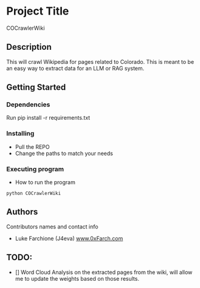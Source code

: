 # Project Title

COCrawlerWiki

## Description

This will crawl Wikipedia for pages related to Colorado. This is meant to be an easy way to extract data for an LLM or RAG system. 

## Getting Started

### Dependencies
Run pip install -r requirements.txt

### Installing

* Pull the REPO
* Change the paths to match your needs

### Executing program

* How to run the program
```
python COCrawlerWiki
```
## Authors

Contributors names and contact info
- Luke Farchione (J4eva) www.0xFarch.com

## TODO: 
- [] Word Cloud Analysis on the extracted pages from the wiki, will allow me to update the weights based on those results.
